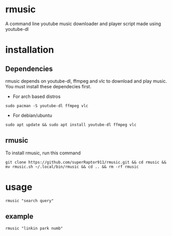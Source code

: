 # rmusic
A command line youtube music downloader and player script made using youtube-dl

# installation

## Dependencies

rmusic depends on youtube-dl, ffmpeg and vlc to download and play music. You must install these dependecies first.

* For arch based distros

```
sudo pacman -S youtube-dl ffmpeg vlc
```

* For debian/ubuntu

```
sudo apt update && sudo apt install youtube-dl ffmpeg vlc
```

## rmusic

To install rmusic, run this command

```
git clone https://github.com/superRaptor911/rmusic.git && cd rmusic && mv rmusic.sh ~/.local/bin/rmusic && cd .. && rm -rf rmusic
```

# usage

```
rmusic "search query"
```

## example

```
rmusic "linkin park numb"
```
